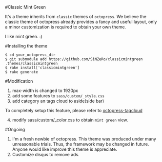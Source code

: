 #Classic Mint Green

It's a theme inherits from `classic` themes of `octopress`. We believe the classic theme of octopress already provides a fancy and useful layout, only a minor customization is required to obtain your own theme.

I like mint green. :)

#Installing the theme

```
$ cd your_octopress_dir
$ git submodule add https://github.com/SiNZeRo/classicmintgreen .themes/classicmintgreen
$ rake install['classicmintgreen']
$ rake generate
```

#Modification

1. max-width is changed to 1920px
2. add some features to `sass/custom/_style.css`
3. add category an tags cloud to aside(side bar)

To completely setup this feature, please refer to [octopress-tagcloud](https://github.com/tokkonopapa/octopress-tagcloud)

4. modify sass/custom/_color.css to obtain `mint green` view.

#Ongoing
1. I'm a fresh newbie of octopress. This theme was produced under many unreasonable trials. Thus, the framework may be changed in future. Anyone would like improve this theme is appreciate.
2. Customize disqus to remove ads.


